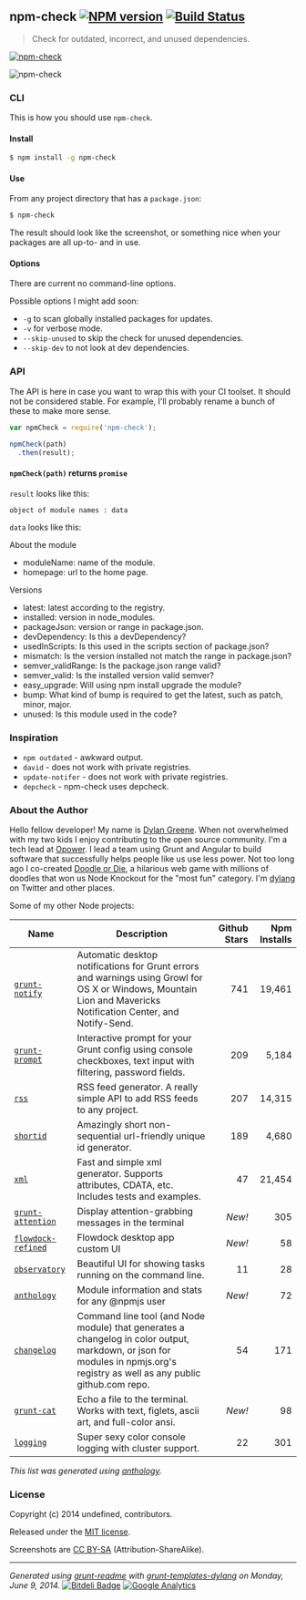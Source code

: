<!---

This file was automatically generated.

Use `grunt readme` to regenerate.

--->
## npm-check [![NPM version](https://badge.fury.io/js/npm-check.png)](http://badge.fury.io/js/npm-check)  [![Build Status](https://travis-ci.org/dylang/npm-check.png)](https://travis-ci.org/dylang/npm-check) 

> Check for outdated, incorrect, and unused dependencies.

[![npm-check](https://nodei.co/npm/npm-check.png?downloads=true "npm-check")](https://nodei.co/npm/npm-check)


![npm-check](https://cloud.githubusercontent.com/assets/51505/3213203/c1cab104-ef84-11e3-9e5c-6e2bfdd1a558.png "npm-check")





### CLI

This is how you should use `npm-check`. 

#### Install


```bash
$ npm install -g npm-check
```

#### Use

From any project directory that has a `package.json`:

```bash
$ npm-check
```

The result should look like the screenshot, or something nice when your packages are all up-to- and in use.


#### Options

There are current no command-line options.

Possible options I might add soon:

* `-g` to scan globally installed packages for updates.
* `-v` for verbose mode.
* `--skip-unused` to skip the check for unused dependencies.
* `--skip-dev` to not look at dev dependencies.


### API

The API is here in case you want to wrap this with your CI toolset. It should not be considered stable. 
For example, I'll probably rename a bunch of these to make more sense.

```js
var npmCheck = require('npm-check');

npmCheck(path)
  .then(result);
```

#### `npmCheck(path)` returns `promise`

`result` looks like this:

`object of module names : data`

`data` looks like this:

About the module

* moduleName: name of the module.
* homepage: url to the home page.

Versions

* latest: latest according to the registry.
* installed: version in node_modules.
* packageJson: version or range in package.json.
* devDependency: Is this a devDependency?
* usedInScripts: Is this used in the scripts section of package.json?
* mismatch: Is the version installed not match the range in package.json?
* semver_validRange: Is the package.json range valid?
* semver_valid: Is the installed version valid semver?
* easy_upgrade: Will using npm install upgrade the module?
* bump: What kind of bump is required to get the latest, such as patch, minor, major.
* unused: Is this module used in the code?


### Inspiration

* `npm outdated` - awkward output.
* `david` - does not work with private registries.
* `update-notifer` - does not work with private registries.
* `depcheck` - npm-check uses depcheck.





### About the Author

Hello fellow developer! My name is [Dylan Greene](https://github.com/dylang). When
not overwhelmed with my two kids I enjoy contributing to the open source community.
I'm a tech lead at [Opower](http://opower.com). I lead a team using Grunt and Angular to build software that
successfully helps people like us use less power.
Not too long ago I co-created [Doodle or Die](http://doodleordie.com), a hilarious web game with millions of
doodles that won us Node Knockout for the "most fun" category.
I'm [dylang](https://twitter.com/dylang) on Twitter and other places.

Some of my other Node projects:

| Name | Description | Github Stars | Npm Installs |
|---|---|--:|--:|
| [`grunt-notify`](https://github.com/dylang/grunt-notify) | Automatic desktop notifications for Grunt errors and warnings using Growl for OS X or Windows, Mountain Lion and Mavericks Notification Center, and Notify-Send. | 741 | 19,461 |
| [`grunt-prompt`](https://github.com/dylang/grunt-prompt) | Interactive prompt for your Grunt config using console checkboxes, text input with filtering, password fields. | 209 | 5,184 |
| [`rss`](https://github.com/dylang/node-rss) | RSS feed generator. A really simple API to add RSS feeds to any project. | 207 | 14,315 |
| [`shortid`](https://github.com/dylang/shortid) | Amazingly short non-sequential url-friendly unique id generator. | 189 | 4,680 |
| [`xml`](https://github.com/dylang/node-xml) | Fast and simple xml generator. Supports attributes, CDATA, etc. Includes tests and examples. | 47 | 21,454 |
| [`grunt-attention`](https://github.com/dylang/grunt-attention) | Display attention-grabbing messages in the terminal | _New!_ | 305 |
| [`flowdock-refined`](https://github.com/dylang/flowdock-refined) | Flowdock desktop app custom UI | _New!_ | 58 |
| [`observatory`](https://github.com/dylang/observatory) | Beautiful UI for showing tasks running on the command line. | 11 | 28 |
| [`anthology`](https://github.com/dylang/anthology) | Module information and stats for any @npmjs user | _New!_ | 72 |
| [`changelog`](https://github.com/dylang/changelog) | Command line tool (and Node module) that generates a changelog in color output, markdown, or json for modules in npmjs.org's registry as well as any public github.com repo. | 54 | 171 |
| [`grunt-cat`](https://github.com/dylang/grunt-cat) | Echo a file to the terminal. Works with text, figlets, ascii art, and full-color ansi. | _New!_ | 98 |
| [`logging`](https://github.com/dylang/logging) | Super sexy color console logging with cluster support. | 22 | 301 |

_This list was generated using [anthology](https://github.com/dylang/anthology)._


### License
Copyright (c) 2014 undefined, contributors.

Released under the [MIT license](https://tldrlegal.com/license/mit-license).

Screenshots are [CC BY-SA](http://creativecommons.org/licenses/by-sa/4.0/) (Attribution-ShareAlike).

***
_Generated using [grunt-readme](https://github.com/assemble/grunt-readme) with [grunt-templates-dylang](https://github.com/dylang/grunt-templates-dylang) on Monday, June 9, 2014._ [![Bitdeli Badge](https://d2weczhvl823v0.cloudfront.net/dylang/npm-check/trend.png)](https://bitdeli.com/free "Bitdeli Badge") [![Google Analytics](https://ga-beacon.appspot.com/UA-4820261-3/dylang/npm-check)](https://github.com/igrigorik/ga-beacon)


<!---

This file was automatically generated.

Use `grunt readme` to regenerate.

--->